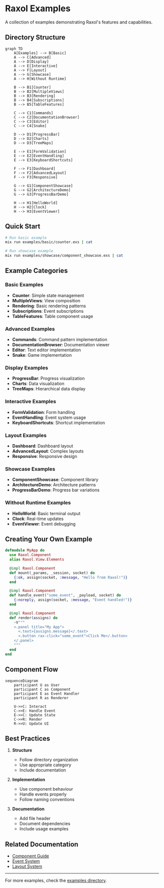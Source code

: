 # Raxol Examples

A collection of examples demonstrating Raxol's features and capabilities.

## Directory Structure

```mermaid
graph TD
    A[Examples] --> B[Basic]
    A --> C[Advanced]
    A --> D[Display]
    A --> E[Interactive]
    A --> F[Layout]
    A --> G[Showcase]
    A --> H[Without Runtime]

    B --> B1[Counter]
    B --> B2[MultipleViews]
    B --> B3[Rendering]
    B --> B4[Subscriptions]
    B --> B5[TableFeatures]

    C --> C1[Commands]
    C --> C2[DocumentationBrowser]
    C --> C3[Editor]
    C --> C4[Snake]

    D --> D1[ProgressBar]
    D --> D2[Charts]
    D --> D3[TreeMaps]

    E --> E1[FormValidation]
    E --> E2[EventHandling]
    E --> E3[KeyboardShortcuts]

    F --> F1[Dashboard]
    F --> F2[AdvancedLayout]
    F --> F3[Responsive]

    G --> G1[ComponentShowcase]
    G --> G2[ArchitectureDemo]
    G --> G3[ProgressBarDemo]

    H --> H1[HelloWorld]
    H --> H2[Clock]
    H --> H3[EventViewer]
```

## Quick Start

```bash
# Run basic example
mix run examples/basic/counter.exs | cat

# Run showcase example
mix run examples/showcase/component_showcase.exs | cat
```

## Example Categories

### Basic Examples

- **Counter**: Simple state management
- **MultipleViews**: View composition
- **Rendering**: Basic rendering patterns
- **Subscriptions**: Event subscriptions
- **TableFeatures**: Table component usage

### Advanced Examples

- **Commands**: Command pattern implementation
- **DocumentationBrowser**: Documentation viewer
- **Editor**: Text editor implementation
- **Snake**: Game implementation

### Display Examples

- **ProgressBar**: Progress visualization
- **Charts**: Data visualization
- **TreeMaps**: Hierarchical data display

### Interactive Examples

- **FormValidation**: Form handling
- **EventHandling**: Event system usage
- **KeyboardShortcuts**: Shortcut implementation

### Layout Examples

- **Dashboard**: Dashboard layout
- **AdvancedLayout**: Complex layouts
- **Responsive**: Responsive design

### Showcase Examples

- **ComponentShowcase**: Component library
- **ArchitectureDemo**: Architecture patterns
- **ProgressBarDemo**: Progress bar variations

### Without Runtime Examples

- **HelloWorld**: Basic terminal output
- **Clock**: Real-time updates
- **EventViewer**: Event debugging

## Creating Your Own Example

```elixir
defmodule MyApp do
  use Raxol.Component
  alias Raxol.View.Elements

  @impl Raxol.Component
  def mount(_params, _session, socket) do
    {:ok, assign(socket, :message, "Hello from Raxol!")}
  end

  @impl Raxol.Component
  def handle_event("some_event", _payload, socket) do
    {:noreply, assign(socket, :message, "Event handled!")}
  end

  @impl Raxol.Component
  def render(assigns) do
    ~V"""
    <.panel title="My App">
      <.text>{assigns.message}</.text>
      <.button rax-click="some_event">Click Me</.button>
    </.panel>
    """
  end
end
```

## Component Flow

```mermaid
sequenceDiagram
    participant U as User
    participant C as Component
    participant E as Event Handler
    participant R as Renderer

    U->>C: Interact
    C->>E: Handle Event
    E->>C: Update State
    C->>R: Render
    R->>U: Update UI
```

## Best Practices

1. **Structure**

   - Follow directory organization
   - Use appropriate category
   - Include documentation

2. **Implementation**

   - Use component behaviour
   - Handle events properly
   - Follow naming conventions

3. **Documentation**
   - Add file header
   - Document dependencies
   - Include usage examples

## Related Documentation

- [Component Guide](../../guides/03_components_and_layout/components/README.md)
- [Event System](../../guides/02_core_concepts/events.md)
- [Layout System](../../guides/03_components_and_layout/layout.md)

---

For more examples, check the [examples directory](../../examples/).
